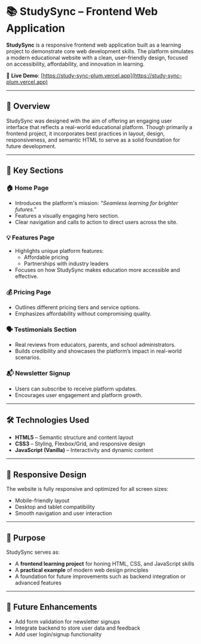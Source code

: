 # 📚 StudySync – Frontend Web Application

**StudySync** is a responsive frontend web application built as a learning project to demonstrate core web development skills. The platform simulates a modern educational website with a clean, user-friendly design, focused on accessibility, affordability, and innovation in learning.

🔗 **Live Demo**: [https://study-sync-plum.vercel.app](https://study-sync-plum.vercel.app)

---

## 🚀 Overview

StudySync was designed with the aim of offering an engaging user interface that reflects a real-world educational platform. Though primarily a frontend project, it incorporates best practices in layout, design, responsiveness, and semantic HTML to serve as a solid foundation for future development.

---

## 🧩 Key Sections

### 🏠 Home Page
- Introduces the platform's mission: *"Seamless learning for brighter futures."*
- Features a visually engaging hero section.
- Clear navigation and calls to action to direct users across the site.

### 💡 Features Page
- Highlights unique platform features:
  - Affordable pricing
  - Partnerships with industry leaders
- Focuses on how StudySync makes education more accessible and effective.

### 💰 Pricing Page
- Outlines different pricing tiers and service options.
- Emphasizes affordability without compromising quality.

### 🗣️ Testimonials Section
- Real reviews from educators, parents, and school administrators.
- Builds credibility and showcases the platform’s impact in real-world scenarios.

### 📬 Newsletter Signup
- Users can subscribe to receive platform updates.
- Encourages user engagement and platform growth.

---

## 🛠️ Technologies Used

- **HTML5** – Semantic structure and content layout
- **CSS3** – Styling, Flexbox/Grid, and responsive design
- **JavaScript (Vanilla)** – Interactivity and dynamic content

---

## 📱 Responsive Design

The website is fully responsive and optimized for all screen sizes:
- Mobile-friendly layout
- Desktop and tablet compatibility
- Smooth navigation and user interaction

---

## 🎯 Purpose

StudySync serves as:
- A **frontend learning project** for honing HTML, CSS, and JavaScript skills
- A **practical example** of modern web design principles
- A foundation for future improvements such as backend integration or advanced features

---

## 📌 Future Enhancements

- Add form validation for newsletter signups
- Integrate backend to store user data and feedback
- Add user login/signup functionality

